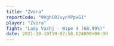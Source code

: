 ```yaml
---
title: "Zvora"
reportCode: "9VghCRJvynYPpxG1"
player: "Zvora"
fight: "Lady Vashj - Wipe 4 (68.99%)"
date: 2021-10-10T19:07:58.024000+00:00
---
```

